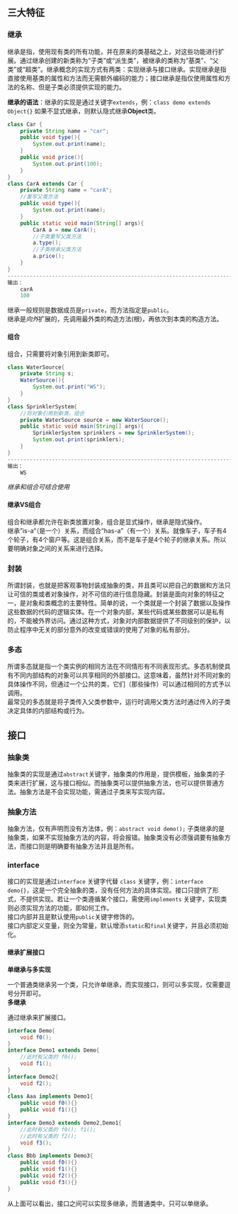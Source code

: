 ## 三大特征

### 继承

继承是指，使用现有类的所有功能，并在原来的类基础之上，对这些功能进行扩展。通过继承创建的新类称为“子类”或“派生类”，被继承的类称为“基类”、“父类”或“超类”。继承概念的实现方式有两类：实现继承与接口继承。实现继承是指直接使用基类的属性和方法而无需额外编码的能力；接口继承是指仅使用属性和方法的名称、但是子类必须提供实现的能力。

**继承的语法**：继承的实现是通过关键字`extends`，例：`class demo extends Object{}` 如果不显式继承，则默认隐式继承**Object**类。

```java
class Car {
	private String name = "car";
    public void type(){
		System.out.print(name);
    }
    public void price(){
        System.out.print(100);
    }
}
class CarA extends Car {
    private String name = "carA";
    //重写父类方法
    public void type(){
        System.out.print(name);
    }
    public static void main(String[] args){
        CarA a = new CarA();
        //子类重写父类方法
        a.type();
        //子类继承父类方法
        a.price();
    }
}
-----------------------------------------------------------------------------------------
输出：
    carA
    100
```

继承一般规则是数据成员是`private`，而方法指定是`public`。  
继承是*向外*扩展的，先调用最外类的构造方法(根)，再依次到本类的构造方法。

#### 组合

组合，只需要将对象引用到新类即可。

```java
class WaterSource{
    private String s;
    WaterSource(){
        System.out.print("WS");
    }
}
class SprinklerSystem{
    //将对象引用到新类，组合
    private WaterSource source = new WaterSource();
    public static void main(String[] args){
        SprinklerSystem sprinklers = new SprinklerSystem();
        System.out.print(sprinklers);
    }
}
-----------------------------------------------------------------------------------------
输出：
    WS
```

*继承和组合可结合使用*

#### 继承VS组合

组合和继承都允许在新类放置对象，组合是显式操作，继承是隐式操作。  
继承”is-a“（是一个）关系，而组合“has-a”（有一个）关系。就像车子，车子有4个轮子，有4个窗户等。这是组合关系，而不是车子是4个轮子的继承关系。所以要明确对象之间的关系来进行选择。

### 封装

所谓封装，也就是把客观事物封装成抽象的类，并且类可以把自己的数据和方法只让可信的类或者对象操作，对不可信的进行信息隐藏。封装是面向对象的特征之一，是对象和类概念的主要特性。简单的说，一个类就是一个封装了数据以及操作这些数据的代码的逻辑实体。在一个对象内部，某些代码或某些数据可以是私有的，不能被外界访问。通过这种方式，对象对内部数据提供了不同级别的保护，以防止程序中无关的部分意外的改变或错误的使用了对象的私有部分。

### 多态

所谓多态就是指一个类实例的相同方法在不同情形有不同表现形式。多态机制使具有不同内部结构的对象可以共享相同的外部接口。这意味着，虽然针对不同对象的具体操作不同，但通过一个公共的类，它们（那些操作）可以通过相同的方式予以调用。  
最常见的多态就是将子类传入父类参数中，运行时调用父类方法时通过传入的子类决定具体的内部结构或行为。



## 接口

### 抽象类

抽象类的实现是通过`abstract`关键字，抽象类的作用是，提供模板，抽象类的子类来进行扩展，这与接口相似。而抽象类可以提供抽象方法，也可以提供普通方法。抽象方法是不会实现功能，需通过子类来写实现内容。 

### 抽象方法

抽象方法，仅有声明而没有方法体，例：`abstract void demo();` 子类继承的是抽象类，如果不实现抽象方法的内容，将会报错。抽象类没有必须强调要有抽象方法，而接口则是明确要有抽象方法并且是所有。

### interface

接口的实现是通过`interface` 关键字代替 `class` 关键字，例：`interface demo{}`，这是一个完全抽象的类，没有任何方法的具体实现。接口只提供了形式，不提供实现。若让一个类遵循某个接口，需使用`implements` 关键字，实现类则必须实现方法的功能，即如何工作。  
接口内部并且是默认使用`public`关键字修饰的。  
接口内部定义变量，则全为常量，默认增添`static`和`final`关键字，并且必须初始化。

#### 继承扩展接口

**单继承与多实现**

一个普通类继承另一个类，只允许单继承，而实现接口，则可以多实现，仅需要逗号分开即可。    
**多继承**

通过继承来扩展接口。

```java
interface Demo{
    void f0();
}
interface Demo1 extends Demo{
    //此时有父类的 f0();
    void f1();
}
interface Demo2{
    void f2();
}
class Aaa implements Demo1{
    public void f0(){}
	public void f1(){}
} 
interface Demo3 extends Demo2,Demo1{
    //此时有父类的 f0(); f1();
    //此时有父类的 f2();
    void f3();
}
class Bbb implements Demo3{
	public void f0(){}
	public void f1(){}
    public void f2(){}
    public void f3(){}
}
```

从上面可以看出，接口之间可以实现多继承，而普通类中，只可以单继承。


